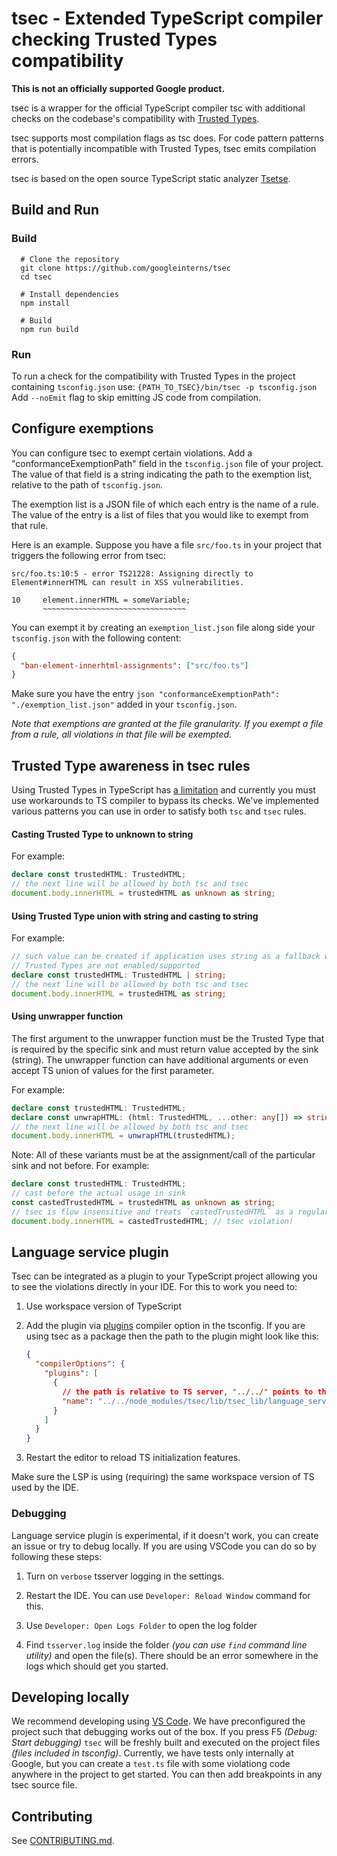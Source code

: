 # tsec - Extended TypeScript compiler checking Trusted Types compatibility

**This is not an officially supported Google product.**

tsec is a wrapper for the official TypeScript compiler tsc with additional
checks on the codebase's compatibility with
[Trusted Types](https://github.com/w3c/webappsec-trusted-types).

tsec supports most compilation flags as tsc does. For code pattern patterns that
is potentially incompatible with Trusted Types, tsec emits compilation errors.

tsec is based on the open source TypeScript static analyzer
[Tsetse](https://tsetse.info/).

## Build and Run

### Build

```
  # Clone the repository
  git clone https://github.com/googleinterns/tsec
  cd tsec

  # Install dependencies
  npm install

  # Build
  npm run build
```

### Run

To run a check for the compatibility with Trusted Types in the project
containing `tsconfig.json` use: `{PATH_TO_TSEC}/bin/tsec -p tsconfig.json` Add
`--noEmit` flag to skip emitting JS code from compilation.

## Configure exemptions

You can configure tsec to exempt certain violations. Add a
"conformanceExemptionPath" field in the `tsconfig.json` file of your project.
The value of that field is a string indicating the path to the exemption list,
relative to the path of `tsconfig.json`.

The exemption list is a JSON file of which each entry is the name of a rule. The
value of the entry is a list of files that you would like to exempt from that
rule.

Here is an example. Suppose you have a file `src/foo.ts` in your project that
triggers the following error from tsec:

```
src/foo.ts:10:5 - error TS21228: Assigning directly to Element#innerHTML can result in XSS vulnerabilities.

10     element.innerHTML = someVariable;
       ~~~~~~~~~~~~~~~~~~~~~~~~~~~~~~~~
```

You can exempt it by creating an `exemption_list.json` file along side your
`tsconfig.json` with the following content:

```json
{
  "ban-element-innerhtml-assignments": ["src/foo.ts"]
}
```

Make sure you have the entry `json "conformanceExemptionPath":
"./exemption_list.json"` added in your `tsconfig.json`.

*Note that exemptions are granted at the file granularity. If you exempt a file
from a rule, all violations in that file will be exempted.*

## Trusted Type awareness in tsec rules

Using Trusted Types in TypeScript has
[a limitation](https://github.com/microsoft/TypeScript/issues/30024) and
currently you must use workarounds to TS compiler to bypass its checks. We've
implemented various patterns you can use in order to satisfy both `tsc` and
`tsec` rules.

#### Casting Trusted Type to unknown to string

For example:

```typescript
declare const trustedHTML: TrustedHTML;
// the next line will be allowed by both tsc and tsec
document.body.innerHTML = trustedHTML as unknown as string;
```

#### Using Trusted Type union with string and casting to string

For example:

```typescript
// such value can be created if application uses string as a fallback when
// Trusted Types are not enabled/supported
declare const trustedHTML: TrustedHTML | string;
// the next line will be allowed by both tsc and tsec
document.body.innerHTML = trustedHTML as string;
```

#### Using unwrapper function

The first argument to the unwrapper function must be the Trusted Type that is
required by the specific sink and must return value accepted by the sink
(string). The unwrapper function can have additional arguments or even accept TS
union of values for the first parameter.

For example:

```typescript
declare const trustedHTML: TrustedHTML;
declare const unwrapHTML: (html: TrustedHTML, ...other: any[]) => string;
// the next line will be allowed by both tsc and tsec
document.body.innerHTML = unwrapHTML(trustedHTML);
```

Note: All of these variants must be at the assignment/call of the particular
sink and not before. For example:

```typescript
declare const trustedHTML: TrustedHTML;
// cast before the actual usage in sink
const castedTrustedHTML = trustedHTML as unknown as string;
// tsec is flow insensitive and treats `castedTrustedHTML` as a regular string
document.body.innerHTML = castedTrustedHTML; // tsec violation!
```

## Language service plugin

Tsec can be integrated as a plugin to your TypeScript project allowing you to
see the violations directly in your IDE. For this to work you need to:

1.  Use workspace version of TypeScript

2.  Add the plugin via
    [plugins](https://www.typescriptlang.org/tsconfig#plugins) compiler option
    in the tsconfig. If you are using tsec as a package then the path to the
    plugin might look like this:

    ```json
    {
      "compilerOptions": {
        "plugins": [
          {
            // the path is relative to TS server, "../../" points to the root dir
            "name": "../../node_modules/tsec/lib/tsec_lib/language_service_plugin.js"
          }
        ]
      }
    }
    ```

3.  Restart the editor to reload TS initialization features.

Make sure the LSP is using (requiring) the same workspace version of TS used by
the IDE.

### Debugging

Language service plugin is experimental, if it doesn't work, you can create an
issue or try to debug locally. If you are using VSCode you can do so by
following these steps:

1.  Turn on `verbose` tsserver logging in the settings.

2.  Restart the IDE. You can use `Developer: Reload Window` command for this.

3.  Use `Developer: Open Logs Folder` to open the log folder

4.  Find `tsserver.log` inside the folder _(you can use `find` command line
    utility)_ and open the file(s). There should be an error somewhere in the
    logs which should get you started.

## Developing locally

We recommend developing using [VS Code](https://code.visualstudio.com/). We have
preconfigured the project such that debugging works out of the box. If you press
F5 _(Debug: Start debugging)_ `tsec` will be freshly built and executed on the
project files _(files included in tsconfig)_. Currently, we have tests only
internally at Google, but you can create a `test.ts` file with some violationg
code anywhere in the project to get started. You can then add breakpoints in any
tsec source file.

## Contributing

See
[CONTRIBUTING.md](https://github.com/googleinterns/tsec/blob/master/CONTRIBUTING.md).
